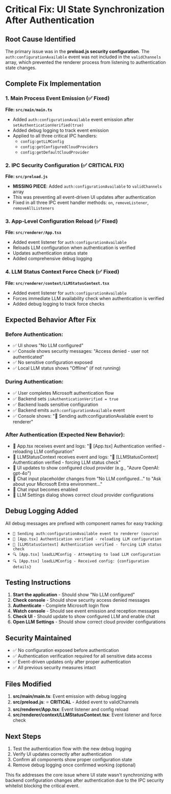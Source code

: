 # Critical Fix: UI State Synchronization After Authentication

## Root Cause Identified

The primary issue was in the **preload.js security configuration**. The `auth:configurationAvailable` event was not included in the `validChannels` array, which prevented the renderer process from listening to authentication state changes.

## Complete Fix Implementation

### 1. Main Process Event Emission (✅ Fixed)
**File: `src/main/main.ts`**
- Added `auth:configurationAvailable` event emission after `setAuthenticationVerified(true)`
- Added debug logging to track event emission
- Applied to all three critical IPC handlers:
  - `config:getLLMConfig`
  - `config:getConfiguredCloudProviders`
  - `config:getDefaultCloudProvider`

### 2. IPC Security Configuration (✅ CRITICAL FIX)
**File: `src/preload.js`**
- **MISSING PIECE**: Added `auth:configurationAvailable` to `validChannels` array
- This was preventing all event-driven UI updates after authentication
- Fixed in all three IPC event handler methods: `on`, `removeListener`, `removeAllListeners`

### 3. App-Level Configuration Reload (✅ Fixed)
**File: `src/renderer/App.tsx`**
- Added event listener for `auth:configurationAvailable`
- Reloads LLM configuration when authentication is verified
- Updates authentication status state
- Added comprehensive debug logging

### 4. LLM Status Context Force Check (✅ Fixed)
**File: `src/renderer/context/LLMStatusContext.tsx`**
- Added event listener for `auth:configurationAvailable`
- Forces immediate LLM availability check when authentication is verified
- Added debug logging to track force checks

## Expected Behavior After Fix

### Before Authentication:
- ✅ UI shows "No LLM configured"
- ✅ Console shows security messages: "Access denied - user not authenticated"
- ✅ No sensitive configuration exposed
- ✅ Local LLM status shows "Offline" (if not running)

### During Authentication:
- ✅ User completes Microsoft authentication flow
- ✅ Backend sets `isAuthenticationVerified = true`
- ✅ Backend loads sensitive configuration
- ✅ Backend emits `auth:configurationAvailable` event
- ✅ Console shows: "📡 Sending auth:configurationAvailable event to renderer"

### After Authentication (Expected New Behavior):
- 🎯 App.tsx receives event and logs: "🔄 [App.tsx] Authentication verified - reloading LLM configuration"
- 🎯 LLMStatusContext receives event and logs: "🔄 [LLMStatusContext] Authentication verified - forcing LLM status check"
- 🎯 UI updates to show configured cloud provider (e.g., "Azure OpenAI: gpt-4o")
- 🎯 Chat input placeholder changes from "No LLM configured..." to "Ask about your Microsoft Entra environment..."
- 🎯 Chat input becomes enabled
- 🎯 LLM Settings dialog shows correct cloud provider configurations

## Debug Logging Added

All debug messages are prefixed with component names for easy tracking:
- `📡 Sending auth:configurationAvailable event to renderer (source)`
- `🔄 [App.tsx] Authentication verified - reloading LLM configuration`
- `🔄 [LLMStatusContext] Authentication verified - forcing LLM status check`
- `🔍 [App.tsx] loadLLMConfig - Attempting to load LLM configuration`
- `🔍 [App.tsx] loadLLMConfig - Received config: {configuration details}`

## Testing Instructions

1. **Start the application** - Should show "No LLM configured"
2. **Check console** - Should show security access denied messages
3. **Authenticate** - Complete Microsoft login flow
4. **Watch console** - Should see event emission and reception messages
5. **Check UI** - Should update to show configured LLM and enable chat
6. **Open LLM Settings** - Should show correct cloud provider configurations

## Security Maintained

- ✅ No configuration exposed before authentication
- ✅ Authentication verification required for all sensitive data access
- ✅ Event-driven updates only after proper authentication
- ✅ All previous security measures intact

## Files Modified

1. **src/main/main.ts**: Event emission with debug logging
2. **src/preload.js**: ⭐ **CRITICAL** - Added event to validChannels
3. **src/renderer/App.tsx**: Event listener and config reload
4. **src/renderer/context/LLMStatusContext.tsx**: Event listener and force check

## Next Steps

1. Test the authentication flow with the new debug logging
2. Verify UI updates correctly after authentication
3. Confirm all components show proper configuration state
4. Remove debug logging once confirmed working (optional)

This fix addresses the core issue where UI state wasn't synchronizing with backend configuration changes after authentication due to the IPC security whitelist blocking the critical event.
